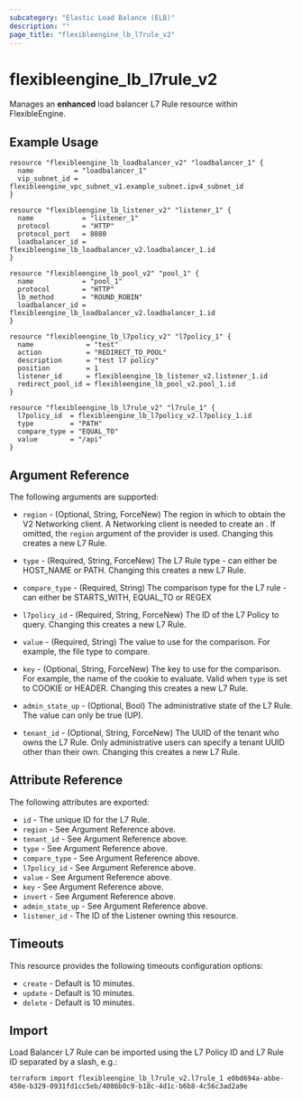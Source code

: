 ```yaml
---
subcategory: "Elastic Load Balance (ELB)"
description: ""
page_title: "flexibleengine_lb_l7rule_v2"
---
```


# flexibleengine_lb_l7rule_v2

Manages an **enhanced** load balancer L7 Rule resource within FlexibleEngine.

## Example Usage

```hcl
resource "flexibleengine_lb_loadbalancer_v2" "loadbalancer_1" {
  name          = "loadbalancer_1"
  vip_subnet_id = flexibleengine_vpc_subnet_v1.example_subnet.ipv4_subnet_id
}

resource "flexibleengine_lb_listener_v2" "listener_1" {
  name            = "listener_1"
  protocol        = "HTTP"
  protocol_port   = 8080
  loadbalancer_id = flexibleengine_lb_loadbalancer_v2.loadbalancer_1.id
}

resource "flexibleengine_lb_pool_v2" "pool_1" {
  name            = "pool_1"
  protocol        = "HTTP"
  lb_method       = "ROUND_ROBIN"
  loadbalancer_id = flexibleengine_lb_loadbalancer_v2.loadbalancer_1.id
}

resource "flexibleengine_lb_l7policy_v2" "l7policy_1" {
  name             = "test"
  action           = "REDIRECT_TO_POOL"
  description      = "test l7 policy"
  position         = 1
  listener_id      = flexibleengine_lb_listener_v2.listener_1.id
  redirect_pool_id = flexibleengine_lb_pool_v2.pool_1.id
}

resource "flexibleengine_lb_l7rule_v2" "l7rule_1" {
  l7policy_id  = flexibleengine_lb_l7policy_v2.l7policy_1.id
  type         = "PATH"
  compare_type = "EQUAL_TO"
  value        = "/api"
}
```

## Argument Reference

The following arguments are supported:

* `region` - (Optional, String, ForceNew) The region in which to obtain the V2 Networking client.
    A Networking client is needed to create an . If omitted, the
    `region` argument of the provider is used. Changing this creates a new
    L7 Rule.

* `type` - (Required, String, ForceNew) The L7 Rule type - can either be HOST_NAME or PATH.
    Changing this creates a new L7 Rule.

* `compare_type` - (Required, String) The comparison type for the L7 rule - can either be
    STARTS_WITH, EQUAL_TO or REGEX

* `l7policy_id` - (Required, String, ForceNew) The ID of the L7 Policy to query. Changing this creates a new
    L7 Rule.

* `value` - (Required, String) The value to use for the comparison. For example, the file type to
    compare.

* `key` - (Optional, String, ForceNew) The key to use for the comparison. For example, the name of the cookie to
    evaluate. Valid when `type` is set to COOKIE or HEADER. Changing this creates a new L7 Rule.

* `admin_state_up` - (Optional, Bool) The administrative state of the L7 Rule.
    The value can only be true (UP).

* `tenant_id` - (Optional, String, ForceNew) The UUID of the tenant who owns the L7 Rule.
    Only administrative users can specify a tenant UUID other than their own.
    Changing this creates a new L7 Rule.

## Attribute Reference

The following attributes are exported:

* `id` - The unique ID for the L7 Rule.
* `region` - See Argument Reference above.
* `tenant_id` - See Argument Reference above.
* `type` - See Argument Reference above.
* `compare_type` - See Argument Reference above.
* `l7policy_id` - See Argument Reference above.
* `value` - See Argument Reference above.
* `key` - See Argument Reference above.
* `invert` - See Argument Reference above.
* `admin_state_up` - See Argument Reference above.
* `listener_id` - The ID of the Listener owning this resource.

## Timeouts

This resource provides the following timeouts configuration options:

* `create` - Default is 10 minutes.
* `update` - Default is 10 minutes.
* `delete` - Default is 10 minutes.

## Import

Load Balancer L7 Rule can be imported using the L7 Policy ID and L7 Rule ID
separated by a slash, e.g.:

```shell
terraform import flexibleengine_lb_l7rule_v2.l7rule_1 e0bd694a-abbe-450e-b329-0931fd1cc5eb/4086b0c9-b18c-4d1c-b6b8-4c56c3ad2a9e
```
